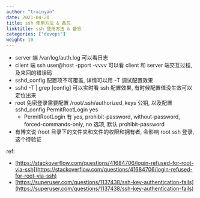 ```yaml
---
author: "trainyao"
date: 2021-04-20
title: ssh 使用方法 & 备忘
linktitle: ssh 使用方法 & 备忘
categories: ["devops"]
weight: 10
---
```


- server 端 /var/log/auth.log 可以看日志
- client 端 ssh user@host -pport -vvvv 可以看 client 和 server 端交互过程, 及来回的错误码
- sshd_config 配置项不可覆盖, 详情可以用 -T 调试配置效果
- sshd -T | grep [config] 可以实时看 ssh 配置效果, 有时候配置值没生效可以定位出来
- root 免密登录需要配置 /root/.ssh/authorized_keys 公钥, 以及配置 sshd_config PermitRootLogin yes
    - PermitRootLogin 有 yes, prohibit-password, without-password, forced-commands-only, no 选项, 默认 prohibit-password
- 有博文说 /root 目录下的文件夹和文件的权限和拥有者, 会影响 root ssh 登录, 这个待验证

ref:

- [https://stackoverflow.com/questions/41684706/login-refused-for-root-via-ssh](https://stackoverflow.com/questions/41684706/login-refused-for-root-via-ssh)
- [https://superuser.com/questions/1137438/ssh-key-authentication-fails](https://superuser.com/questions/1137438/ssh-key-authentication-fails)
